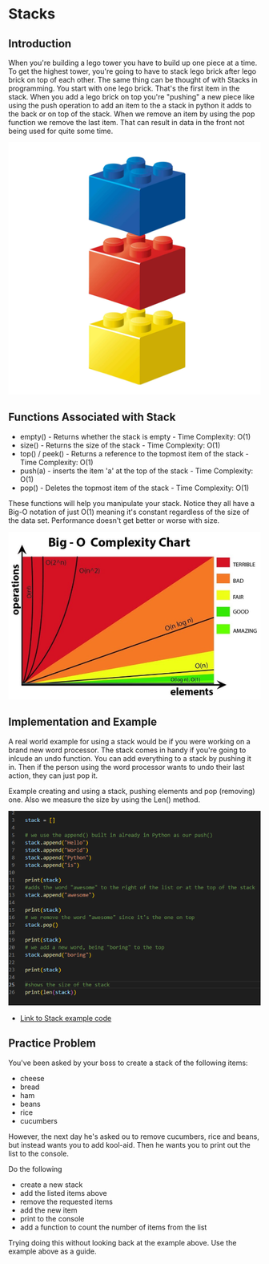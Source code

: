 # Stacks

## Introduction

When you're building a lego tower you have to build up one piece at a time. To get the highest tower, you're going to have to stack lego brick after lego brick on top of each other. The same thing can be thought of with Stacks in programming. You start with one lego brick. That's the first item in the stack. When you add a lego brick on top you're "pushing" a new piece like using the push operation to add an item to the a stack in python it adds to the back or on top of the stack. When we remove an item by using the pop function we remove the last item. That can result in data in the front not being used for quite some time. 

![lego tower](legos_stacked.jpg)

## Functions Associated with Stack

- empty() - Returns whether the stack is empty - Time Complexity: O(1)
- size() - Returns the size of the stack - Time Complexity: O(1)
- top() / peek() - Returns a reference to the topmost item of the stack - Time Complexity: O(1)
- push(a) - inserts the item 'a' at the top of the stack - Time Complexity: O(1)
- pop() - Deletes the topmost item of the stack - Time Complexity: O(1)

These functions will help you manipulate your stack. Notice they all have a Big-O notation of just O(1) meaning it's constant regardless of the size of the data set. Performance doesn't get better or worse with size. 

![big o chart](big_OChart.jpeg)

## Implementation and Example

A real world example for using a stack would be if you were working on a brand new word processor. The stack comes in handy if you're going to inlcude an undo function. You can add everything to a stack by pushing it in. Then if the person using the word processor wants to undo their last action, they can just pop it. 

Example creating and using a stack, pushing elements and pop (removing) one. Also we measure the size by using the Len() method. 

![Stack Example 01](stackExample1.png)

* [Link to Stack example code](exampleStacks.py)

## Practice Problem
You've been asked by your boss to create a stack of the following items: 
- cheese
- bread
- ham
- beans
- rice
- cucumbers

However, the next day he's asked ou to remove cucumbers, rice and beans, but instead wants you to add kool-aid. Then he wants you to print out the list to the console. 

Do the following
- create a new stack
- add the listed items above
- remove the requested items
- add the new item
- print to the console
- add a function to count the number of items from the list

Trying doing this without looking back at the example above. Use the example above as a guide.


